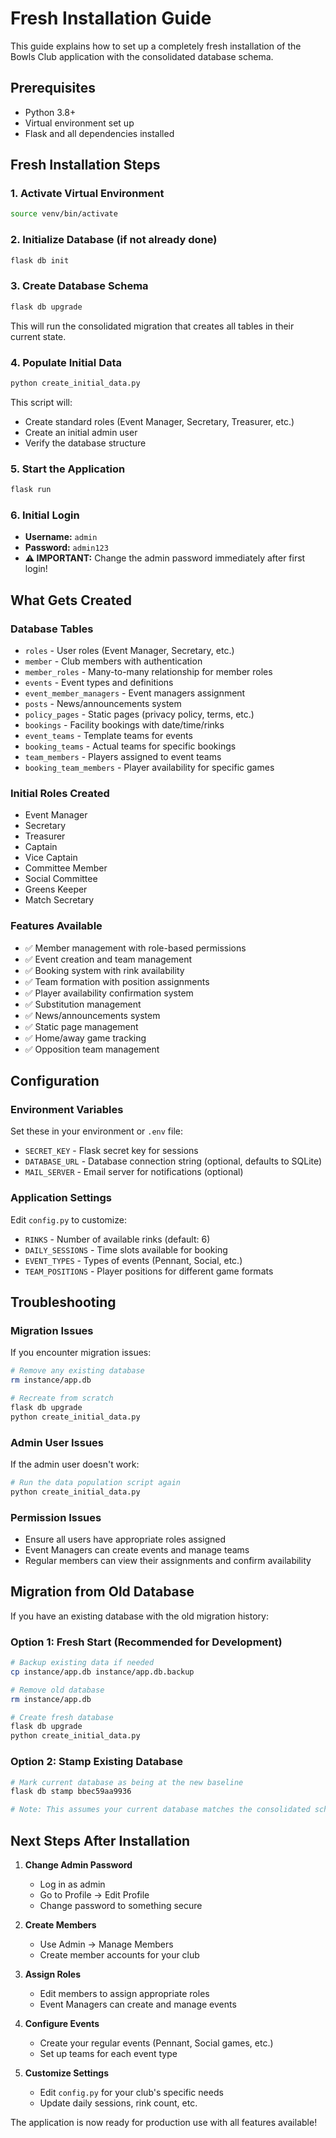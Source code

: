 # Fresh Installation Guide

This guide explains how to set up a completely fresh installation of the Bowls Club application with the consolidated database schema.

## Prerequisites

- Python 3.8+
- Virtual environment set up
- Flask and all dependencies installed

## Fresh Installation Steps

### 1. Activate Virtual Environment
```bash
source venv/bin/activate
```

### 2. Initialize Database (if not already done)
```bash
flask db init
```

### 3. Create Database Schema
```bash
flask db upgrade
```

This will run the consolidated migration that creates all tables in their current state.

### 4. Populate Initial Data
```bash
python create_initial_data.py
```

This script will:
- Create standard roles (Event Manager, Secretary, Treasurer, etc.)
- Create an initial admin user
- Verify the database structure

### 5. Start the Application
```bash
flask run
```

### 6. Initial Login
- **Username:** `admin`
- **Password:** `admin123`
- **⚠️ IMPORTANT:** Change the admin password immediately after first login!

## What Gets Created

### Database Tables
- `roles` - User roles (Event Manager, Secretary, etc.)
- `member` - Club members with authentication
- `member_roles` - Many-to-many relationship for member roles
- `events` - Event types and definitions
- `event_member_managers` - Event managers assignment
- `posts` - News/announcements system
- `policy_pages` - Static pages (privacy policy, terms, etc.)
- `bookings` - Facility bookings with date/time/rinks
- `event_teams` - Template teams for events
- `booking_teams` - Actual teams for specific bookings
- `team_members` - Players assigned to event teams
- `booking_team_members` - Player availability for specific games

### Initial Roles Created
- Event Manager
- Secretary
- Treasurer
- Captain
- Vice Captain
- Committee Member
- Social Committee
- Greens Keeper
- Match Secretary

### Features Available
- ✅ Member management with role-based permissions
- ✅ Event creation and team management
- ✅ Booking system with rink availability
- ✅ Team formation with position assignments
- ✅ Player availability confirmation system
- ✅ Substitution management
- ✅ News/announcements system
- ✅ Static page management
- ✅ Home/away game tracking
- ✅ Opposition team management

## Configuration

### Environment Variables
Set these in your environment or `.env` file:
- `SECRET_KEY` - Flask secret key for sessions
- `DATABASE_URL` - Database connection string (optional, defaults to SQLite)
- `MAIL_SERVER` - Email server for notifications (optional)

### Application Settings
Edit `config.py` to customize:
- `RINKS` - Number of available rinks (default: 6)
- `DAILY_SESSIONS` - Time slots available for booking
- `EVENT_TYPES` - Types of events (Pennant, Social, etc.)
- `TEAM_POSITIONS` - Player positions for different game formats

## Troubleshooting

### Migration Issues
If you encounter migration issues:
```bash
# Remove any existing database
rm instance/app.db

# Recreate from scratch
flask db upgrade
python create_initial_data.py
```

### Admin User Issues
If the admin user doesn't work:
```bash
# Run the data population script again
python create_initial_data.py
```

### Permission Issues
- Ensure all users have appropriate roles assigned
- Event Managers can create events and manage teams
- Regular members can view their assignments and confirm availability

## Migration from Old Database

If you have an existing database with the old migration history:

### Option 1: Fresh Start (Recommended for Development)
```bash
# Backup existing data if needed
cp instance/app.db instance/app.db.backup

# Remove old database
rm instance/app.db

# Create fresh database
flask db upgrade
python create_initial_data.py
```

### Option 2: Stamp Existing Database
```bash
# Mark current database as being at the new baseline
flask db stamp bbec59aa9936

# Note: This assumes your current database matches the consolidated schema
```

## Next Steps After Installation

1. **Change Admin Password**
   - Log in as admin
   - Go to Profile → Edit Profile
   - Change password to something secure

2. **Create Members**
   - Use Admin → Manage Members
   - Create member accounts for your club

3. **Assign Roles**
   - Edit members to assign appropriate roles
   - Event Managers can create and manage events

4. **Configure Events**
   - Create your regular events (Pennant, Social games, etc.)
   - Set up teams for each event type

5. **Customize Settings**
   - Edit `config.py` for your club's specific needs
   - Update daily sessions, rink count, etc.

The application is now ready for production use with all features available!